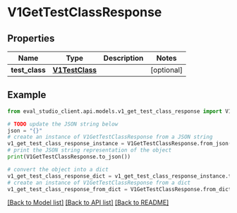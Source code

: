 # V1GetTestClassResponse


## Properties

Name | Type | Description | Notes
------------ | ------------- | ------------- | -------------
**test_class** | [**V1TestClass**](V1TestClass.md) |  | [optional] 

## Example

```python
from eval_studio_client.api.models.v1_get_test_class_response import V1GetTestClassResponse

# TODO update the JSON string below
json = "{}"
# create an instance of V1GetTestClassResponse from a JSON string
v1_get_test_class_response_instance = V1GetTestClassResponse.from_json(json)
# print the JSON string representation of the object
print(V1GetTestClassResponse.to_json())

# convert the object into a dict
v1_get_test_class_response_dict = v1_get_test_class_response_instance.to_dict()
# create an instance of V1GetTestClassResponse from a dict
v1_get_test_class_response_from_dict = V1GetTestClassResponse.from_dict(v1_get_test_class_response_dict)
```
[[Back to Model list]](../README.md#documentation-for-models) [[Back to API list]](../README.md#documentation-for-api-endpoints) [[Back to README]](../README.md)


